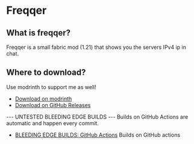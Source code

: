 # Freqqer
## What is freqqer?
Freqqer is a small fabric mod (1.21) that shows you the servers IPv4 ip in chat.

## Where to download?
Use modrinth to support me as well!
- [Download on modrinth](https://modrinth.com/mod/freqqer/)
- [Download on GitHub Releases](https://github.com/eetnaviation/freqqer/releases)

--- UNTESTED BLEEDING EDGE BUILDS ---
Builds on GitHub Actions are automatic and happen every commit.
- [BLEEDING EDGE BUILDS: GitHub Actions](https://github.com/eetnaviation/freqqer/actions)
Builds on GitHub actions 

